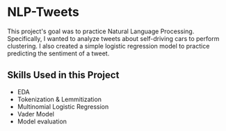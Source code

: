 # NLP-Tweets

This project's goal was to practice Natural Language Processing. Specifically, I wanted to analyze tweets about self-driving cars to perform clustering. I also created a simple logistic regression model to practice predicting the sentiment of a tweet. 

## Skills Used in this Project
- EDA
- Tokenization & Lemmitization
- Multinomial Logistic Regression
- Vader Model 
- Model evaluation
